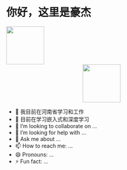 # 你好，这里是豪杰

<div id="header" align="left">
  <img src="https://media4.giphy.com/media/fXTOderGCTjypOMKWN/giphy.gif" width="100"/>
</div>

<div id="header" align="center">
  <img src="https://media1.giphy.com/media/JwqE2DXKseruUMggXP/giphy.gif" width="100"/>
</div>



- 🔭 我目前在河南省学习和工作
- 🌱 目前在学习嵌入式和深度学习
- 👯 I’m looking to collaborate on ...
- 🤔 I’m looking for help with ...
- 💬 Ask me about ...
- 📫 How to reach me: ...
- 😄 Pronouns: ...
- ⚡ Fun fact: ...

